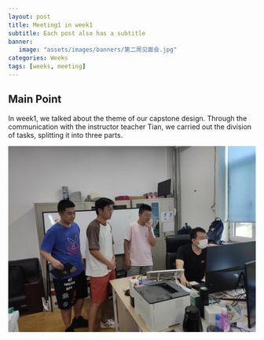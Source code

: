 ```yaml
---
layout: post
title: Meeting1 in week1
subtitle: Each post also has a subtitle  
banner:  
   image: "assets/images/banners/第二周见面会.jpg"
categories: Weeks
tags: [weeks, meeting]
---
```

## Main Point  

In week1, we talked about the theme of our capstone design. Through the communication with the instructor teacher Tian, we carried out the division of tasks, splitting it into three parts.

![banner](/assets/images/banners/第二周见面会.jpg)






  [1]: https://daringfireball.net/projects/markdown/
  [2]: https://www.fileformat.info/info/unicode/char/2163/index.htm
  [3]: https://www.markitdown.net/
  [4]: https://daringfireball.net/projects/markdown/basics
  [5]: https://daringfireball.net/projects/markdown/syntax

